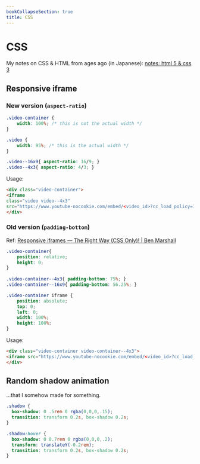 ```yaml
---
bookCollapseSection: true
title: CSS
---
```

# CSS

My notes on CSS & HTML from ages ago \(in Japanese\): [notes: html 5 & css 3](https://gist.github.com/loikein/8af785feed5a265ca0cd936299178902)

## Responsive iframe

### New version (`aspect-ratio`)

```css
.video-container {
    width: 100%; /* this is not the actual width */
}

.video {
    width: 95%; /* this is the actual width */
}

.video--16x9{ aspect-ratio: 16/9; }
.video--4x3{ aspect-ratio: 4/3; }
```

Usage:

```html
<div class="video-container">
<iframe
class="video video--4x3"
src="https://www.youtube-nocookie.com/embed/<video_id>?cc_load_policy=1&cc=1" allowfullscreen title="YouTube video" frameborder="0" sandbox="allow-same-origin allow-scripts" loading="lazy"></iframe>
</div>
```

### Old version (`padding-bottom`)

Ref: [Responsive iframes — The Right Way (CSS Only)! | Ben Marshall](https://www.benmarshall.me/responsive-iframes/)

```css
.video-container{
    position: relative;
    height: 0;
}
    
.video-container--4x3{ padding-bottom: 75%; }
.video-container--16x9{ padding-bottom: 56.25%; }

.video-container iframe {
    position: absolute;
    top: 0;
    left: 0;
    width: 100%;
    height: 100%;
}
```

Usage:

```html
<div class="video-container video-container--4x3">
<iframe src="https://www.youtube-nocookie.com/embed/<video_id>?cc_load_policy=1&cc=1" allowfullscreen title="YouTube video" frameborder="0" sandbox="allow-same-origin allow-scripts" loading="lazy"></iframe>
</div>
```

## Random shadow animation

…that I somehow made for something.

```css
.shadow {
  box-shadow: 0 .5rem 0 rgba(0,0,0,.15);
  transition: transform 0.2s, box-shadow 0.2s;
}

.shadow:hover {
  box-shadow: 0 0.7rem 0 rgba(0,0,0,.2);
  transform: translateY(-0.2rem);
  transition: transform 0.2s, box-shadow 0.2s;
}
```
